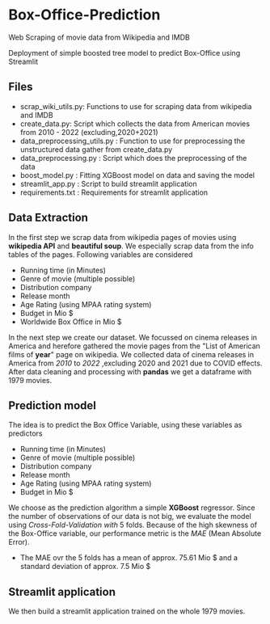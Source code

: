 # Box-Office-Prediction
Web Scraping of movie data from Wikipedia and IMDB

Deployment of simple boosted tree model to predict Box-Office using Streamlit

## Files
+ scrap_wiki_utils.py: Functions to use for scraping data from wikipedia and IMDB
+ create_data.py: Script which collects the data from American movies from 2010 - 2022 (excluding,2020+2021)
+ data_preprocessing_utils.py : Function to use for preprocessing the unstructured data gather from create_data.py
+ data_preprocessing.py : Script which does the preprocessing of the data
+ boost_model.py : Fitting XGBoost model on data and saving the model
+ streamlit_app.py : Script to build streamlit application
+ requirements.txt : Requirements for streamlit application

## Data Extraction

In the first step we scrap data from wikipedia pages of movies using **wikipedia API** and **beautiful soup**. We especially scrap data from
the info tables of the pages. Following variables are considered

+ Running time (in Minutes)
+ Genre of movie (multiple possible) 
+ Distribution company
+ Release month
+ Age Rating (using MPAA rating system)
+ Budget in Mio $
+ Worldwide Box Office in Mio $

In the next step we create our dataset. 
We focussed on cinema releases in America and herefore gathered the movie pages from the
"List of American films of **year**" page on wikipedia.
We collected data of cinema releases in America from *2010* to *2022* ,excluding 2020 and 2021 due to COVID effects.
After data cleaning and processing with **pandas**  we get a dataframe with 1979 movies.

## Prediction model

The idea is to predict the Box Office Variable, using these variables as predictors
+ Running time (in Minutes)
+ Genre of movie (multiple possible) 
+ Distribution company
+ Release month
+ Age Rating (using MPAA rating system)
+ Budget in Mio $

We choose as the prediction algorithm a simple **XGBoost** regressor.
Since the number of observations of our data is not big, we evaluate the model using *Cross-Fold-Validation with* 5 folds.
Because of the high skewness of the Box-Office variable, our performance metric is the *MAE* (Mean Absolute Error).

+ The MAE ovr the 5 folds has a mean of approx. 75.61 Mio $ and a standard deviation of approx. 7.5 Mio $

## Streamlit application
We then build a streamlit application trained on the whole 1979 movies.


